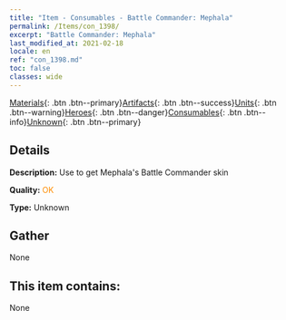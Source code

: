 ```yaml
---
title: "Item - Consumables - Battle Commander: Mephala"
permalink: /Items/con_1398/
excerpt: "Battle Commander: Mephala"
last_modified_at: 2021-02-18
locale: en
ref: "con_1398.md"
toc: false
classes: wide
---
```

 [Materials](/Items/){: .btn .btn--primary}[Artifacts](/Items/Artifacts/){: .btn .btn--success}[Units](/Items/Units/){: .btn .btn--warning}[Heroes](/Items/Heroes/){: .btn .btn--danger}[Consumables](/Items/Consumables/){: .btn .btn--info}[Unknown](/Items/Unknown/){: .btn .btn--primary}

## Details
 **Description:** Use to get Mephala's Battle Commander skin

 **Quality:** <span style="color: #FF8C00">OK</span>

 **Type:** Unknown

## Gather

  None

## This item contains:

  None

